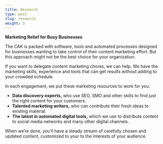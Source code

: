 ```yaml
---
title: Research
type: post
slug: research
weight: 3
---
```


**Marketing Relief for Busy Businesses**

The CAK is packed with software, tools and automated processes designed for businesses wanting to take control of their content marketing effort. But this approach might not be the best choice for your organization.

If you want to delegate content marketing chores, we can help. We have the marketing skills, experience and tools that can get results without adding to your crowded schedule.

In each engagement, we put these marketing resources to work for you:

* **Data discovery experts,** who use SEO, SMO and other skills to find just the right content for your customers.
* **Talented marketing writers,** who can contribute their fresh ideas to existing material.
* **The latest in automated digital tools,** which we use to distribute content to social media networks and many other digital channels.

When we’re done, you’ll have a steady stream of carefully chosen and updated content, customized to your to the interests of your audience.